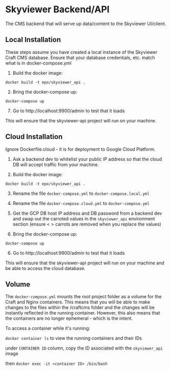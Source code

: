 # Skyviewer Backend/API

The CMS backend that will serve up data/content to the Skyviewer UI/client.

## Local Installation

These steps assume you have created a local instance of the Skyviewer Craft CMS database. Ensure that your database credentials, etc. match what is in docker-compose.yml

1. Build the docker image:

```docker build -t epo/skyviewer_api .```

2. Bring the docker-compose up:

```docker-compose up```

7. Go to http://localhost:9900/admin to test that it loads

This will ensure that the skyviewer-api project will run on your machine.

## Cloud Installation

Ignore Dockerfile.cloud - it is for deployment to Google Cloud Platform.

1. Ask a backend dev to whitelist your public IP address so that the cloud DB will accept traffic from your machine.

2. Build the docker image:

```docker build -t epo/skyviewer_api .```

3. Rename the file ```docker-compose.yml``` to ```docker-compose.local.yml```

4. Rename the file ```docker-compose.cloud.yml``` to ```docker-compose.yml```

4. Get the GCP DB host IP address and DB password from a backend dev and swap out the carroted values in the ```skyviewer_api``` environment section (ensure < > carrots are removed when you replace the values)

5. Bring the docker-compose up:

```docker-compose up```

6. Go to http://localhost:9900/admin to test that it loads

This will ensure that the skyviewer-api project will run on your machine and be able to access the cloud database.

## Volume

The `docker-compose.yml` mounts the root project folder as a volume for the Craft and Nginx containers. This means that you will be able to make changes to the files within the /craftcms folder and the changes will be instantly reflected in the running container. However, this also means that the containers are no longer ephemeral - which is the intent.

To access a container while it's running:

`docker container ls` to view the running containers and their IDs

under `CONTAINER ID` column, copy the ID associated with the `skyviewer_api` image

then `docker exec -it <container ID> /bin/bash`